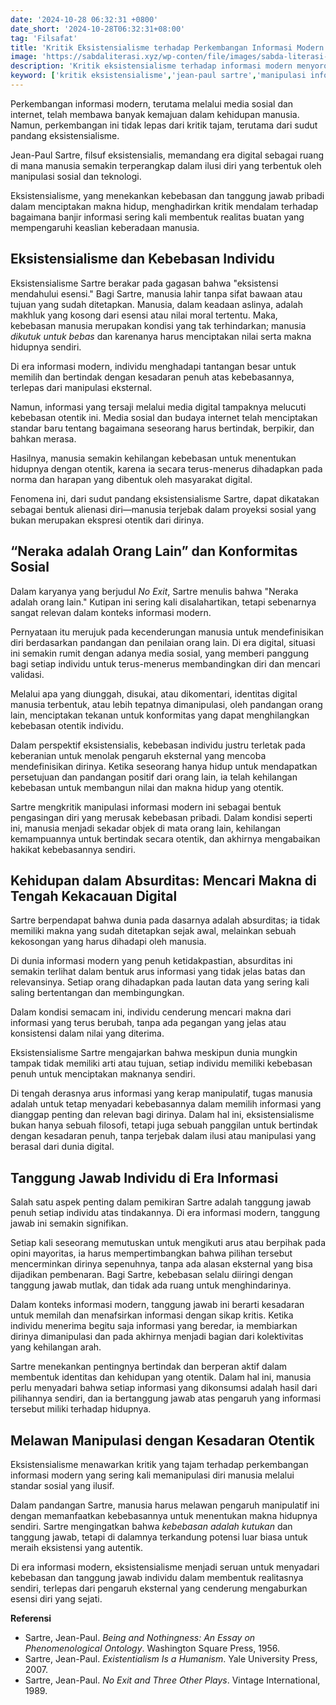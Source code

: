 ```yaml
---
date: '2024-10-28 06:32:31 +0800'
date_short: '2024-10-28T06:32:31+08:00'
tag: 'Filsafat'
title: 'Kritik Eksistensialisme terhadap Perkembangan Informasi Modern yang Memanipulasi Diri'
image: 'https://sabdaliterasi.xyz/wp-conten/file/images/sabda-literasi-kritik-eksistensialisme-terhadap-perkembangan-informasi-modern-yang-memanipulasi-diri.jpg'
description: 'Kritik eksistensialisme terhadap informasi modern menyoroti manipulasi identitas dan kebebasan individu dalam menciptakan makna hidup yang otentik.'
keyword: ['kritik eksistensialisme','jean-paul sartre','manipulasi informasi modern','kebebasan individu','eksistensi otentik','konformitas sosial','identitas digital','tanggung jawab pribadi','era informasi digital','alienasi diri']
---
```

<p>Perkembangan informasi modern, terutama melalui media sosial dan internet, telah membawa banyak kemajuan dalam kehidupan manusia. Namun, perkembangan ini tidak lepas dari kritik tajam, terutama dari sudut pandang eksistensialisme.&nbsp;</p><p>Jean-Paul Sartre, filsuf eksistensialis, memandang era digital sebagai ruang di mana manusia semakin terperangkap dalam ilusi diri yang terbentuk oleh manipulasi sosial dan teknologi.</p><p>Eksistensialisme, yang menekankan kebebasan dan tanggung jawab pribadi dalam menciptakan makna hidup, menghadirkan kritik mendalam terhadap bagaimana banjir informasi sering kali membentuk realitas buatan yang mempengaruhi keaslian keberadaan manusia.</p><h2>Eksistensialisme dan Kebebasan Individu</h2><p>Eksistensialisme Sartre berakar pada gagasan bahwa "eksistensi mendahului esensi." Bagi Sartre, manusia lahir tanpa sifat bawaan atau tujuan yang sudah ditetapkan. Manusia, dalam keadaan aslinya, adalah makhluk yang kosong dari esensi atau nilai moral tertentu. Maka, kebebasan manusia merupakan kondisi yang tak terhindarkan; manusia <i>dikutuk untuk bebas</i> dan karenanya harus menciptakan nilai serta makna hidupnya sendiri.&nbsp;</p><p>Di era informasi modern, individu menghadapi tantangan besar untuk memilih dan bertindak dengan kesadaran penuh atas kebebasannya, terlepas dari manipulasi eksternal.</p><p>Namun, informasi yang tersaji melalui media digital tampaknya melucuti kebebasan otentik ini. Media sosial dan budaya internet telah menciptakan standar baru tentang bagaimana seseorang harus bertindak, berpikir, dan bahkan merasa.&nbsp;</p><p>Hasilnya, manusia semakin kehilangan kebebasan untuk menentukan hidupnya dengan otentik, karena ia secara terus-menerus dihadapkan pada norma dan harapan yang dibentuk oleh masyarakat digital.&nbsp;</p><p>Fenomena ini, dari sudut pandang eksistensialisme Sartre, dapat dikatakan sebagai bentuk alienasi diri—manusia terjebak dalam proyeksi sosial yang bukan merupakan ekspresi otentik dari dirinya.</p><h2>“Neraka adalah Orang Lain” dan Konformitas Sosial</h2><p>Dalam karyanya yang berjudul <i>No Exit</i>, Sartre menulis bahwa "Neraka adalah orang lain." Kutipan ini sering kali disalahartikan, tetapi sebenarnya sangat relevan dalam konteks informasi modern.&nbsp;</p><p>Pernyataan itu merujuk pada kecenderungan manusia untuk mendefinisikan diri berdasarkan pandangan dan penilaian orang lain. Di era digital, situasi ini semakin rumit dengan adanya media sosial, yang memberi panggung bagi setiap individu untuk terus-menerus membandingkan diri dan mencari validasi.&nbsp;</p><p>Melalui apa yang diunggah, disukai, atau dikomentari, identitas digital manusia terbentuk, atau lebih tepatnya dimanipulasi, oleh pandangan orang lain, menciptakan tekanan untuk konformitas yang dapat menghilangkan kebebasan otentik individu.</p><p>Dalam perspektif eksistensialis, kebebasan individu justru terletak pada keberanian untuk menolak pengaruh eksternal yang mencoba mendefinisikan dirinya. Ketika seseorang hanya hidup untuk mendapatkan persetujuan dan pandangan positif dari orang lain, ia telah kehilangan kebebasan untuk membangun nilai dan makna hidup yang otentik.&nbsp;</p><p>Sartre mengkritik manipulasi informasi modern ini sebagai bentuk pengasingan diri yang merusak kebebasan pribadi. Dalam kondisi seperti ini, manusia menjadi sekadar objek di mata orang lain, kehilangan kemampuannya untuk bertindak secara otentik, dan akhirnya mengabaikan hakikat kebebasannya sendiri.</p><h2>Kehidupan dalam Absurditas: Mencari Makna di Tengah Kekacauan Digital</h2><p>Sartre berpendapat bahwa dunia pada dasarnya adalah absurditas; ia tidak memiliki makna yang sudah ditetapkan sejak awal, melainkan sebuah kekosongan yang harus dihadapi oleh manusia.&nbsp;</p><p>Di dunia informasi modern yang penuh ketidakpastian, absurditas ini semakin terlihat dalam bentuk arus informasi yang tidak jelas batas dan relevansinya. Setiap orang dihadapkan pada lautan data yang sering kali saling bertentangan dan membingungkan.&nbsp;</p><p>Dalam kondisi semacam ini, individu cenderung mencari makna dari informasi yang terus berubah, tanpa ada pegangan yang jelas atau konsistensi dalam nilai yang diterima.</p><p>Eksistensialisme Sartre mengajarkan bahwa meskipun dunia mungkin tampak tidak memiliki arti atau tujuan, setiap individu memiliki kebebasan penuh untuk menciptakan maknanya sendiri.&nbsp;</p><p>Di tengah derasnya arus informasi yang kerap manipulatif, tugas manusia adalah untuk tetap menyadari kebebasannya dalam memilih informasi yang dianggap penting dan relevan bagi dirinya. Dalam hal ini, eksistensialisme bukan hanya sebuah filosofi, tetapi juga sebuah panggilan untuk bertindak dengan kesadaran penuh, tanpa terjebak dalam ilusi atau manipulasi yang berasal dari dunia digital.</p><h2>Tanggung Jawab Individu di Era Informasi</h2><p>Salah satu aspek penting dalam pemikiran Sartre adalah tanggung jawab penuh setiap individu atas tindakannya. Di era informasi modern, tanggung jawab ini semakin signifikan.&nbsp;</p><p>Setiap kali seseorang memutuskan untuk mengikuti arus atau berpihak pada opini mayoritas, ia harus mempertimbangkan bahwa pilihan tersebut mencerminkan dirinya sepenuhnya, tanpa ada alasan eksternal yang bisa dijadikan pembenaran. Bagi Sartre, kebebasan selalu diiringi dengan tanggung jawab mutlak, dan tidak ada ruang untuk menghindarinya.</p><p>Dalam konteks informasi modern, tanggung jawab ini berarti kesadaran untuk memilah dan menafsirkan informasi dengan sikap kritis. Ketika individu menerima begitu saja informasi yang beredar, ia membiarkan dirinya dimanipulasi dan pada akhirnya menjadi bagian dari kolektivitas yang kehilangan arah.&nbsp;</p><p>Sartre menekankan pentingnya bertindak dan berperan aktif dalam membentuk identitas dan kehidupan yang otentik. Dalam hal ini, manusia perlu menyadari bahwa setiap informasi yang dikonsumsi adalah hasil dari pilihannya sendiri, dan ia bertanggung jawab atas pengaruh yang informasi tersebut miliki terhadap hidupnya.</p><h2>Melawan Manipulasi dengan Kesadaran Otentik</h2><p>Eksistensialisme menawarkan kritik yang tajam terhadap perkembangan informasi modern yang sering kali memanipulasi diri manusia melalui standar sosial yang ilusif.&nbsp;</p><p>Dalam pandangan Sartre, manusia harus melawan pengaruh manipulatif ini dengan memanfaatkan kebebasannya untuk menentukan makna hidupnya sendiri. Sartre mengingatkan bahwa <i>kebebasan adalah kutukan</i> dan tanggung jawab, tetapi di dalamnya terkandung potensi luar biasa untuk meraih eksistensi yang autentik.&nbsp;</p><p>Di era informasi modern, eksistensialisme menjadi seruan untuk menyadari kebebasan dan tanggung jawab individu dalam membentuk realitasnya sendiri, terlepas dari pengaruh eksternal yang cenderung mengaburkan esensi diri yang sejati.</p><p><strong>Referensi</strong></p><ul><li>Sartre, Jean-Paul. <i>Being and Nothingness: An Essay on Phenomenological Ontology</i>. Washington Square Press, 1956.</li><li>Sartre, Jean-Paul. <i>Existentialism Is a Humanism</i>. Yale University Press, 2007.</li><li>Sartre, Jean-Paul. <i>No Exit and Three Other Plays</i>. Vintage International, 1989.</li></ul>